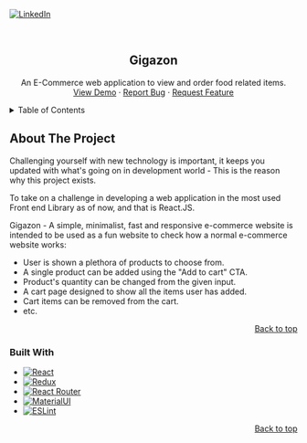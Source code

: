 <!-- PROJECT SHIELDS -->
<!--
*** I'm using markdown "reference style" links for readability.
*** Reference links are enclosed in brackets [ ] instead of parentheses ( ).
*** See the bottom of this document for the declaration of the reference variables
*** for contributors-url, forks-url, etc. This is an optional, concise syntax you may use.
*** https://www.markdownguide.org/basic-syntax/#reference-style-links

[![Contributors][contributors-shield]][contributors-url]
[![Forks][forks-shield]][forks-url]
[![Stargazers][stars-shield]][stars-url]
[![Issues][issues-shield]][issues-url]
[![MIT License][license-shield]][license-url]
[![LinkedIn][linkedin-shield]][linkedin-url] -->
[![LinkedIn][linkedin-shield]][linkedin-url]



<!-- PROJECT LOGO -->
<br />
<div align="center">
  <!---a href="https://github.com/othneildrew/Best-README-Template">
    <img src="images/logo.png" alt="Logo" width="80" height="80">
  </a--->

  <h2 align="center">Gigazon</h2>

  <p align="center">
    An E-Commerce web application to view and order food related items.
    <!--a href="https://github.com/othneildrew/Best-README-Template"><strong>Explore the docs »</strong></a-->
    <br />
    <a href="https://github.com/NegiBaba/">View Demo</a>
    ·
    <a href="https://github.com/NegiBaba/">Report Bug</a>
    ·
    <a href="https://github.com/NegiBaba/">Request Feature</a>
  </p>
</div>



<!-- TABLE OF CONTENTS -->
<details>
  <summary>Table of Contents</summary>
  <ol>
    <li>
      <a href="#about-the-project">About The Project</a>
      <ul>
        <li><a href="#built-with">Built With</a></li>
      </ul>
    </li>
    <!---li>
      <a href="#getting-started">Getting Started</a>
      <ul>
        <li><a href="#prerequisites">Prerequisites</a></li>
        <li><a href="#installation">Installation</a></li>
      </ul>
    </li>
    <li><a href="#usage">Usage</a></li>
    <li><a href="#roadmap">Roadmap</a></li>
    <li><a href="#contributing">Contributing</a></li>
    <li><a href="#license">License</a></li>
    <li><a href="#contact">Contact</a></li>
    <li><a href="#acknowledgments">Acknowledgments</a></li-->
  </ol>
</details>



<!-- ABOUT THE PROJECT -->
## About The Project

<!--
[![Product Name Screen Shot][product-screenshot]](https://example.com)
-->

Challenging yourself with new technology is important, it keeps you updated with what's going on in development world - This is the reason why this project exists.

To take on a challenge in developing a web application in the most used Front end Library as of now, and that is React.JS.

Gigazon - A simple, minimalist, fast and responsive e-commerce website is intended to be used as a fun website to check how a normal e-commerce website works:
* User is shown a plethora of products to choose from.
* A single product can be added using the "Add to cart" CTA.
* Product's quantity can be changed from the given input.
* A cart page designed to show all the items user has added.
* Cart items can be removed from the cart.
* etc.

<p align="right"><a href="#readme-top">Back to top</a></p>



### Built With

* [![React][React.js]][React-url]
* [![Redux][Redux]][Redux-url]
* [![React Router][React Router]][React Router-url]
* [![MaterialUI][MaterialUI]][MaterialUI-url]
* [![ESLint][EsLint]][EsLint-url]

<p align="right"><a href="#readme-top">Back to top</a></p>



<!-- MARKDOWN LINKS & IMAGES -->
[linkedin-shield]: https://img.shields.io/badge/-LinkedIn-black.svg?style=for-the-badge&logo=linkedin
[linkedin-url]: https://www.linkedin.com/in/piyushnegi2000/

[product-screenshot]: images/screenshot.png

[React.js]: https://img.shields.io/badge/React-20232A?style=for-the-badge&logo=react&logoColor=61DAFB
[React-url]: https://reactjs.org/

[MaterialUI]: https://img.shields.io/badge/MUI-%230081CB.svg?style=for-the-badge&logo=mui&logoColor=white
[MaterialUI-url]: https://mui.com/

[Redux]: https://img.shields.io/badge/redux-%23593d88.svg?style=for-the-badge&logo=redux&logoColor=white
[Redux-url]: https://redux.js.org/

[React Router]: https://img.shields.io/badge/React_Router-CA4245?style=for-the-badge&logo=react-router&logoColor=white
[React Router-url]: https://reactrouter.com/en/main

[EsLint]: https://img.shields.io/badge/ESLint-4B3263?style=for-the-badge&logo=eslint&logoColor=white
[EsLint-url]: https://eslint.org/
